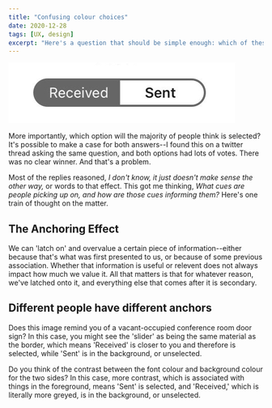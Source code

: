 ```yaml
---
title: "Confusing colour choices"
date: 2020-12-28
tags: [UX, design]
excerpt: "Here's a question that should be simple enough: which of these two options is selected?"
---
```


![LinkedIn inbox/sent selection option](/images/door-sign.png)

More importantly, which option will the majority of people think is selected? It's possible to make a case for both answers--I found this on a twitter thread asking the same question, and both options had lots of votes. There was no clear winner. And that's a problem. 

Most of the replies reasoned, *I don't know, it just doesn't make sense the other way,* or words to that effect. This got me thinking, *What cues are people picking up on, and how are those cues informing them?* Here's one train of thought on the matter.

## The Anchoring Effect

We can 'latch on' and overvalue a certain piece of information--either because that's what was first presented to us, or because of some previous association. Whether that information is useful or relevent does not always impact how much we value it. All that matters is that for whatever reason, we've latched onto it, and everything else that comes after it is secondary. 

## Different people have different anchors

Does this image remind you of a vacant-occupied conference room door sign? In this case, you might see the 'slider' as being the same material as the border, which means 'Received' is closer to you and therefore is selected, while 'Sent' is in the background, or unselected.

Do you think of the contrast between the font colour and background colour for the two sides? In this case, more contrast, which is associated with things in the foreground, means 'Sent' is selected, and 'Received,'  which is literally more greyed, is in the background, or unselected.